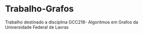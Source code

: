 # Trabalho-Grafos
Trabalho destinado a disciplina GCC218- Algoritmos em Grafos da Universidade Federal de Lavras 
